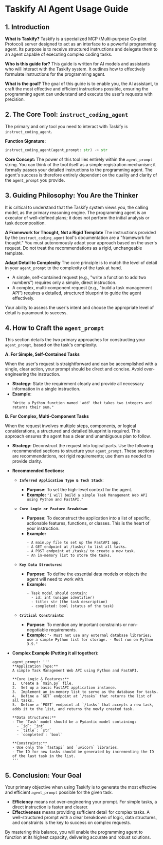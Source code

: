 # Taskify AI Agent Usage Guide

## 1. Introduction

**What is Taskify?**
Taskify is a specialized MCP (Multi-purpose Co-pilot Protocol) server designed to act as an interface to a powerful programming agent. Its purpose is to receive structured instructions and delegate them to an agent capable of executing complex coding tasks.

**Who is this guide for?**
This guide is written for AI models and assistants who will interact with the Taskify system. It outlines how to effectively formulate instructions for the programming agent.

**What is the goal?**
The goal of this guide is to enable you, the AI assistant, to craft the most effective and efficient instructions possible, ensuring the programming agent can understand and execute the user's requests with precision.

## 2. The Core Tool: `instruct_coding_agent`

The primary and only tool you need to interact with Taskify is `instruct_coding_agent`.

**Function Signature:**
```python
instruct_coding_agent(agent_prompt: str) -> str
```

**Core Concept:**
The power of this tool lies entirely within the `agent_prompt` string. You can think of the tool itself as a simple registration mechanism; it formally passes your detailed instructions to the programming agent. The agent's success is therefore entirely dependent on the quality and clarity of the `agent_prompt` you provide.

## 3. Guiding Philosophy: You Are the Thinker

It is critical to understand that the Taskify system views you, the calling model, as the primary reasoning engine. The programming agent is an executor of well-defined plans; it does not perform the initial analysis or task decomposition.

**A Framework for Thought, Not a Rigid Template**
The instructions provided by the `instruct_coding_agent` tool's documentation are a "framework for thought." You must autonomously adapt your approach based on the user's request. Do not treat the recommendations as a rigid, unchangeable template.

**Adapt Detail to Complexity**
The core principle is to match the level of detail in your `agent_prompt` to the complexity of the task at hand.
*   A simple, self-contained request (e.g., "write a function to add two numbers") requires only a simple, direct instruction.
*   A complex, multi-component request (e.g., "build a task management API") requires a detailed, structured blueprint to guide the agent effectively.

Your ability to assess the user's intent and choose the appropriate level of detail is paramount to success.

## 4. How to Craft the `agent_prompt`

This section details the two primary approaches for constructing your `agent_prompt`, based on the task's complexity.

**A. For Simple, Self-Contained Tasks**

When the user's request is straightforward and can be accomplished with a single, clear action, your prompt should be direct and concise. Avoid over-engineering the instruction.

*   **Strategy:** State the requirement clearly and provide all necessary information in a single instruction.
*   **Example:**
    ```
    "Write a Python function named 'add' that takes two integers and returns their sum."
    ```

**B. For Complex, Multi-Component Tasks**

When the request involves multiple steps, components, or logical considerations, a structured and detailed blueprint is required. This approach ensures the agent has a clear and unambiguous plan to follow.

*   **Strategy:** Deconstruct the request into logical parts. Use the following recommended sections to structure your `agent_prompt`. These sections are recommendations, not rigid requirements; use them as needed to provide clarity.

*   **Recommended Sections:**

    *   **`Inferred Application Type & Tech Stack`**:
        *   **Purpose:** To set the high-level context for the agent.
        *   **Example:** `"I will build a simple Task Management Web API using Python and FastAPI."`

    *   **`Core Logic or Feature Breakdown`**:
        *   **Purpose:** To deconstruct the application into a list of specific, actionable features, functions, or classes. This is the heart of your instruction.
        *   **Example:**
            ```
            - A main.py file to set up the FastAPI app.
            - A GET endpoint at /tasks/ to list all tasks.
            - A POST endpoint at /tasks/ to create a new task.
            - An in-memory list to store the tasks.
            ```

    *   **`Key Data Structures`**:
        *   **Purpose:** To define the essential data models or objects the agent will need to work with.
        *   **Example:**
            ```
            - Task model should contain:
              - id: int (unique identifier)
              - title: str (the task description)
              - completed: bool (status of the task)
            ```

    *   **`Critical Constraints`**:
        *   **Purpose:** To mention any important constraints or non-negotiable requirements.
        *   **Example:** `"- Must not use any external database libraries; use a simple Python list for storage. - Must run on Python 3.9."`

*   **Complex Example (Putting it all together):**
    ```
    agent_prompt: '''
    **Application Type:**
    A simple Task Management Web API using Python and FastAPI.

    **Core Logic & Features:**
    1.  Create a `main.py` file.
    2.  Set up a basic FastAPI application instance.
    3.  Implement an in-memory list to serve as the database for tasks.
    4.  Define a `GET` endpoint at `/tasks` that returns the list of all tasks.
    5.  Define a `POST` endpoint at `/tasks` that accepts a new task, adds it to the list, and returns the newly created task.

    **Data Structures:**
    - The `Task` model should be a Pydantic model containing:
      - `id`: `int`
      - `title`: `str`
      - `completed`: `bool`

    **Constraints:**
    - Use only the `fastapi` and `uvicorn` libraries.
    - The ID for new tasks should be generated by incrementing the ID of the last task in the list.
    '''
    ```

## 5. Conclusion: Your Goal

Your primary objective when using Taskify is to generate the most effective and efficient `agent_prompt` possible for the given task.

*   **Efficiency** means not over-engineering your prompt. For simple tasks, a direct instruction is faster and clearer.
*   **Effectiveness** means providing sufficient detail for complex tasks. A well-structured prompt with a clear breakdown of logic, data structures, and constraints is the key to success on complex requests.

By mastering this balance, you will enable the programming agent to function at its highest capacity, delivering accurate and robust solutions.
